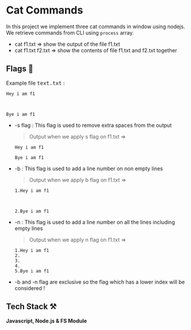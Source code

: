 # Cat Commands

In this project we implement three cat commands in window using nodejs.
We retrieve commands from CLI using 
`process` array.


- cat f1.txt => show the output of the file f1.txt
- cat f1.txt f2.txt => show the contents of file f1.txt and f2.txt together


## Flags 📝

Example file <kbd>text.txt</kbd> :   
    
```
Hey i am f1
        


Bye i am f1
```

- -s flag : This flag is used to remove extra spaces from the output
    > Output when we apply s flag on f1.txt ⇒
    ```
    Hey i am f1

    Bye i am f1
    ```
    
- -b : This flag is used to add a line number on non empty lines
    > Output when we apply b flag on f1.txt ⇒
    ```
    1.Hey i am f1
            


    2.Bye i am f1
    ```

- -n : This flag is used to add a line number on all the lines including empty lines
    > Output when we apply n flag on f1.txt ⇒
    ```
    1.Hey i am f1
    2.
    3.
    4.
    5.Bye i am f1
    ```

- -b and -n flag are exclusive so the flag which has a lower index will be considered !

## Tech Stack ⚒

**Javascript, Node.js & FS Module**